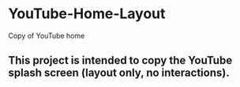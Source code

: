 # YouTube-Home-Layout

Copy of YouTube home

## This project is intended to copy the YouTube splash screen (layout only, no interactions).
